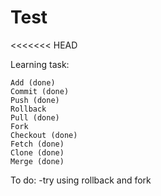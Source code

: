 # Test
<<<<<<< HEAD

Learning task:

    Add (done)
    Commit (done)
    Push (done)
    Rollback
    Pull (done)
    Fork
    Checkout (done)
    Fetch (done)
    Clone (done)
    Merge (done)
    
To do: 
    -try using rollback and fork
